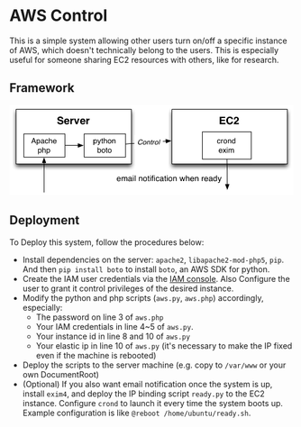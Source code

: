 # AWS Control

This is a simple system allowing other users turn on/off a specific instance of AWS, which doesn't technically belong to the users.
This is especially useful for someone sharing EC2 resources with others, like for research.

## Framework

![Framework](https://raw.githubusercontent.com/grapeot/AWSControl/master/framework.png)

## Deployment

To Deploy this system, follow the procedures below:

* Install dependencies on the server: `apache2`, `libapache2-mod-php5`, `pip`. And then `pip install boto` to install `boto`, an AWS SDK for python.
* Create the IAM user credentials via the [IAM console](https://console.aws.amazon.com/iam/home?#home). 
Also Configure the user to grant it control privileges of the desired instance.
* Modify the python and php scripts (`aws.py`, `aws.php`) accordingly, especially:
    * The password on line 3 of `aws.php`
    * Your IAM credentials in line 4~5 of `aws.py`.
    * Your instance id in line 8 and 10 of `aws.py`
    * Your elastic ip in line 10 of `aws.py` (it's necessary to make the IP fixed even if the machine is rebooted)
* Deploy the scripts to the server machine (e.g. copy to `/var/www` or your own DocumentRoot)
* (Optional) If you also want email notification once the system is up, install `exim4`, and deploy the IP binding script `ready.py` to the EC2 instance.
Configure `crond` to launch it every time the system boots up.
Example configuration is like `@reboot /home/ubuntu/ready.sh`.
